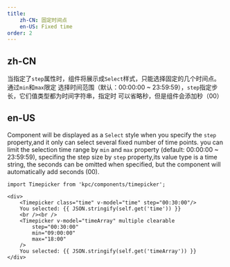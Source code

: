 ```yaml
---
title: 
    zh-CN: 固定时间点
    en-US: Fixed time
order: 2
---
```


## zh-CN

当指定了`step`属性时，组件将展示成`Select`样式，只能选择固定的几个时间点。通过`min`和`max`限定
选择时间范围（默认：00:00:00 ~ 23:59:59），`step`指定步长，它们值类型都为时间字符串，指定时
可以省略秒，但是组件会添加秒（00）

## en-US

Component will be displayed as a `Select` style when you specify the `step` property,and it only can select several fixed number of time points. you can limit the selection time range by `min` and `max` property (default: 00:00:00 ~ 23:59:59), specifing the step size by `step` property,its value type is a time string, the seconds can be omitted when specified, but the component will automatically add seconds (00).

```vdt
import Timepicker from 'kpc/components/timepicker';

<div>
    <Timepicker class="time" v-model="time" step="00:30:00"/>
    You selected: {{ JSON.stringify(self.get('time')) }}
    <br /><br />
    <Timepicker v-model="timeArray" multiple clearable
        step="00:30:00" 
        min="09:00:00"
        max="18:00"
    />
    You selected: {{ JSON.stringify(self.get('timeArray')) }}
</div>
```
